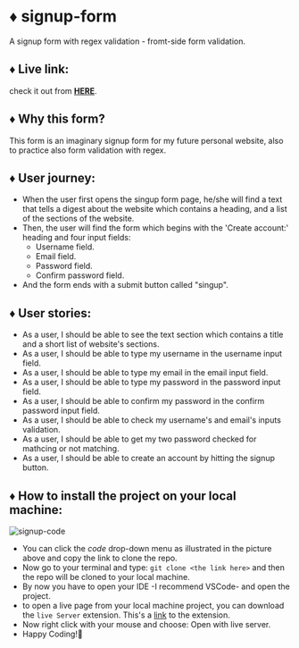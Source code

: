 # ♦ signup-form
A signup form with regex validation - fromt-side form validation.

## ♦ Live link:
check it out from **[HERE](https://moustf.github.io/signup-form/)**.

## ♦ Why this form?

This form is an imaginary signup form for my future personal website, also to practice also form validation with regex.

## ♦ User journey:
- When the user first opens the singup form page, he/she will find a text that tells a digest about the website which contains a heading, and a list of the sections of the website.
- Then, the user will find the form which begins with the 'Create account:' heading and four input fields: 
  - Username field.
  - Email field.
  - Password field.
  - Confirm password field.
- And the form ends with a submit button called "singup".

## ♦ User stories:
- As a user, I should be able to see the text section which contains a title and a short list of website's sections.
- As a user, I should be able to type my username in the username input field.
- As a user, I should be able to type my email in the email input field.
- As a user, I should be able to type my password in the password input field.
- As a user, I should be able to confirm my password in the confirm password input field.
- As a user, I should be able to check my username's and email's inputs validation.
- As a user, I should be able to get my two password checked for mathcing or not matching.
- As a user, I should be able to create an account by hitting the signup button.

## ♦ How to install the project on your local machine:

![signup-code](https://user-images.githubusercontent.com/77394697/168700008-76109be5-ec73-4a8a-943e-2fbfbb3b9cea.PNG)

- You can click the *code* drop-down menu as illustrated in the picture above and copy the link to clone the repo.
- Now go to your terminal and type: `git clone <the link here>` and then the repo will be cloned to your local machine.
- By now you have to open your IDE -I recommend VSCode- and open the project.
- to open a live page from your local machine project, you can download the `live Server` extension. This's a [link](https://marketplace.visualstudio.com/items?itemName=ritwickdey.LiveServer) to the extension.
- Now right click with your mouse and choose: Open with live server.
- Happy Coding!🤞